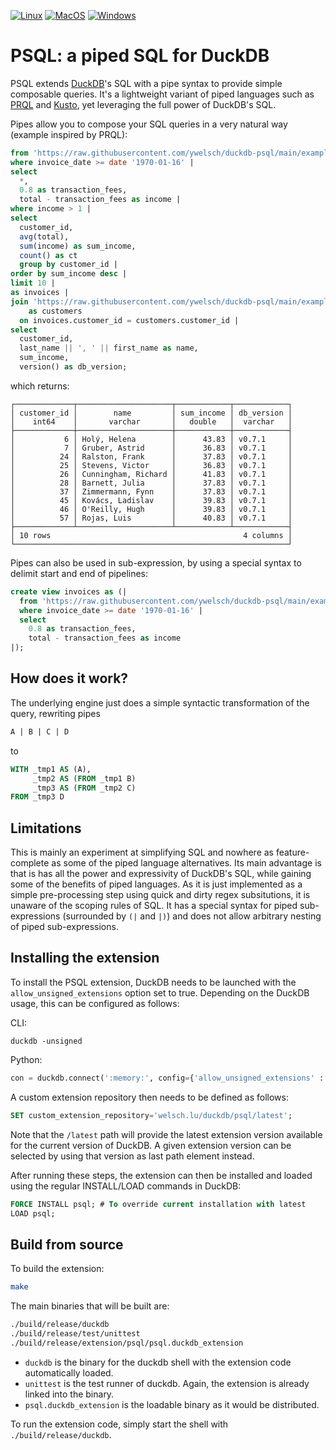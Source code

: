 [![Linux](https://github.com/ywelsch/duckdb-psql/actions/workflows/Linux.yml/badge.svg)](https://github.com/ywelsch/duckdb-psql/actions/workflows/Linux.yml) [![MacOS](https://github.com/ywelsch/duckdb-psql/actions/workflows/MacOS.yml/badge.svg)](https://github.com/ywelsch/duckdb-psql/actions/workflows/MacOS.yml) [![Windows](https://github.com/ywelsch/duckdb-psql/actions/workflows/Windows.yml/badge.svg)](https://github.com/ywelsch/duckdb-psql/actions/workflows/Windows.yml)

# PSQL: a piped SQL for DuckDB

PSQL extends [DuckDB](https://duckdb.org)'s SQL with a pipe syntax to provide simple composable queries. It's a lightweight variant of piped languages such as [PRQL](https://prql-lang.org) and [Kusto](https://docs.microsoft.com/azure/data-explorer/kusto/query/samples?pivots=azuredataexplorer), yet leveraging the full power of DuckDB's SQL.

Pipes allow you to compose your SQL queries in a very natural way (example inspired by PRQL):

```sql
from 'https://raw.githubusercontent.com/ywelsch/duckdb-psql/main/example/invoices.csv' |
where invoice_date >= date '1970-01-16' |
select
  *, 
  0.8 as transaction_fees,
  total - transaction_fees as income |
where income > 1 |
select
  customer_id, 
  avg(total), 
  sum(income) as sum_income, 
  count() as ct
  group by customer_id |
order by sum_income desc |
limit 10 |
as invoices |
join 'https://raw.githubusercontent.com/ywelsch/duckdb-psql/main/example/customers.csv'
    as customers
  on invoices.customer_id = customers.customer_id |
select
  customer_id,
  last_name || ', ' || first_name as name,
  sum_income,
  version() as db_version;
```

which returns:

```
┌─────────────┬─────────────────────┬────────────┬────────────┐
│ customer_id │        name         │ sum_income │ db_version │
│    int64    │       varchar       │   double   │  varchar   │
├─────────────┼─────────────────────┼────────────┼────────────┤
│           6 │ Holý, Helena        │      43.83 │ v0.7.1     │
│           7 │ Gruber, Astrid      │      36.83 │ v0.7.1     │
│          24 │ Ralston, Frank      │      37.83 │ v0.7.1     │
│          25 │ Stevens, Victor     │      36.83 │ v0.7.1     │
│          26 │ Cunningham, Richard │      41.83 │ v0.7.1     │
│          28 │ Barnett, Julia      │      37.83 │ v0.7.1     │
│          37 │ Zimmermann, Fynn    │      37.83 │ v0.7.1     │
│          45 │ Kovács, Ladislav    │      39.83 │ v0.7.1     │
│          46 │ O'Reilly, Hugh      │      39.83 │ v0.7.1     │
│          57 │ Rojas, Luis         │      40.83 │ v0.7.1     │
├─────────────┴─────────────────────┴────────────┴────────────┤
│ 10 rows                                           4 columns │
└─────────────────────────────────────────────────────────────┘
```

Pipes can also be used in sub-expression, by using a special syntax to delimit start and end of pipelines:

```sql
create view invoices as (|
  from 'https://raw.githubusercontent.com/ywelsch/duckdb-psql/main/example/invoices.csv' |
  where invoice_date >= date '1970-01-16' |
  select
    0.8 as transaction_fees,
    total - transaction_fees as income
|);
```

## How does it work?

The underlying engine just does a simple syntactic transformation of the query, rewriting pipes

```sql
A | B | C | D
```
to
```sql
WITH _tmp1 AS (A),
     _tmp2 AS (FROM _tmp1 B)
     _tmp3 AS (FROM _tmp2 C)
FROM _tmp3 D
```

## Limitations

This is mainly an experiment at simplifying SQL and nowhere as feature-complete as some of the piped language alternatives. Its main advantage is that is has all the power and expressivity of DuckDB's SQL, while gaining some of the benefits of piped languages. As it is just implemented as a simple pre-processing step using quick and dirty regex subsitutions, it is unaware of the scoping rules of SQL. It has a special syntax for piped sub-expressions (surrounded by `(|` and `|)`) and does not allow arbitrary nesting of piped sub-expressions.

## Installing the extension

To install the PSQL extension, DuckDB needs to be launched with the `allow_unsigned_extensions` option set to true.
Depending on the DuckDB usage, this can be configured as follows:

CLI:
```shell
duckdb -unsigned
```

Python:
```python
con = duckdb.connect(':memory:', config={'allow_unsigned_extensions' : 'true'})
```

A custom extension repository then needs to be defined as follows:
```sql
SET custom_extension_repository='welsch.lu/duckdb/psql/latest';
```
Note that the `/latest` path will provide the latest extension version available for the current version of DuckDB.
A given extension version can be selected by using that version as last path element instead.

After running these steps, the extension can then be installed and loaded using the regular INSTALL/LOAD commands in DuckDB:
```sql
FORCE INSTALL psql; # To override current installation with latest
LOAD psql;
```

## Build from source
To build the extension:
```sh
make
```
The main binaries that will be built are:
```sh
./build/release/duckdb
./build/release/test/unittest
./build/release/extension/psql/psql.duckdb_extension
```
- `duckdb` is the binary for the duckdb shell with the extension code automatically loaded.
- `unittest` is the test runner of duckdb. Again, the extension is already linked into the binary.
- `psql.duckdb_extension` is the loadable binary as it would be distributed.

To run the extension code, simply start the shell with `./build/release/duckdb`.
